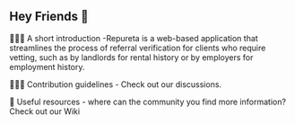 ## Hey Friends 👋

👷🏾‍♂️ A short introduction -Repureta is a web-based application that streamlines the process of referral verification for clients who require vetting, such as by landlords for rental history or by employers for employment history.

🙋🏽‍♂️ Contribution guidelines - Check out our discussions.

🔖 Useful resources - where can the community you find more information? Check out our Wiki
